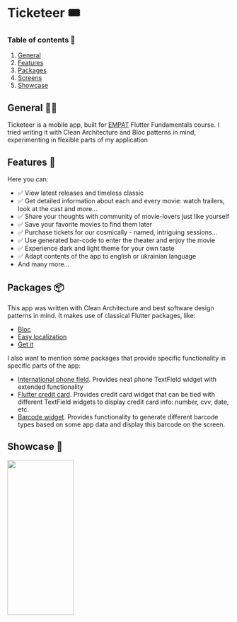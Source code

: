 
# Ticketeer 🎟


### Table of contents 📜
1. [General](#general)
2. [Features](#features)
3. [Packages](#packages)
4. [Screens](#screens)
5. [Showcase](#showcase)


## General 🐱‍🐉
Ticketeer is a mobile app, built for [EMPAT](https://empat.tech/) Flutter Fundamentals course. I tried writing it with Clean Architecture and Bloc patterns in mind, experimenting in flexible parts of my application



## Features 👀
Here you can:
- ✅ View latest releases and timeless classic
- ✅ Get detailed information about each and every movie: watch trailers, look at the cast and more...
- ✅ Share your thoughts with community of movie-lovers just like yourself
- ✅ Save your favorite movies to find them later
- ✅ Purchase tickets for our cosmically - named, intriguing sessions...
- ✅ Use generated bar-code to enter the theater and enjoy the movie
- ✅ Experience dark and light theme for your own taste
- ✅ Adapt contents of the app to english or ukrainian language
- And many more...

## Packages 📦

This app was written with Clean Architecture and best software design patterns in mind. It makes use of classical Flutter packages, like:
- [Bloc](https://pub.dev/packages/flutter_bloc)
- [Easy localization](https://pub.dev/packages/easy_localization)
- [Get it](https://pub.dev/packages/get_it)

I also want to mention some packages that provide specific functionality in specific parts of the app:
- [International phone field](https://pub.dev/packages/intl_phone_field). Provides neat phone TextField widget with extended functionality
- [Flutter credit card](https://pub.dev/packages/flutter_credit_card). Provides credit card widget that can be tied with different TextField widgets to display credit card info: number, cvv, date, etc.
- [Barcode widget](https://pub.dev/packages/barcode_widget). Provides functionality to generate different barcode types based on some app data and display this barcode on the screen.



## Showcase 📱
<img src=.showcase/showcase.gif height=350, width=150>

